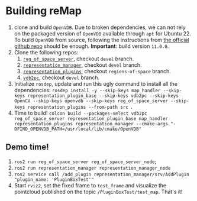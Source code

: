 Building reMap
==============

1. clone and build `OpenVDB`. Due to broken dependencies, we can not rely
	on the packaged version of `OpenVDB` available through `apt` for
	Ubuntu 22. To build `OpenVDB` from source, following the
	instructions from [the official github repo](https://github.com/AcademySoftwareFoundation/openvdb)
	should be enough. **Important**: build version `11.0.0`.
2. Clone the following repos:
	1. [`reg_of_space_server`](https://gitlab/lorenzoferrini/reg_of_space_server), checkout `devel` branch.
	2. [`representation_manager`](https://gitlab/lorenzoferrini/representation_manager), checkout `devel` branch.
	3. [`representation_plugins`](https://gitlab/lorenzoferrini/representation_plugins), checkout `regions-of-space` branch.
	4. [`vdb2pc`](https://gitlab/lorenzoferrini/vdb2pc), checkout `devel` branch.
3. Initialize `rosdep`, update and run this ugly command to install all the dependencies:
	`rosdep install -y --skip-keys map_handler --skip-keys representation_plugin_base --skip-keys vdb2pc --skip-keys OpenCV --skip-keys openvdb --skip-keys reg_of_space_server --skip-keys representation_plugins --from-path src
`.
4. Time to build! `colcon build --packages-select vdb2pc reg_of_space_server representation_plugin_base map_handler representation_plugins representation_manager --cmake-args "-DFIND_OPENVDB_PATH=/usr/local/lib/cmake/OpenVDB"` 

Demo time!
----------

1. `ros2 run reg_of_space_server reg_of_space_server_node`;
2. `ros2 run representation_manager representation_manager_node`
3. `ros2 service call /add_plugin representation_manager/srv/AddPlugin "plugin_name: 'PluginBoxTest'"`
4. Start `rviz2`, set the fixed frame to `test_frame` and visualize the pointcloud published
	on the topic `/PluginBoxTest/test_map`. That's it!